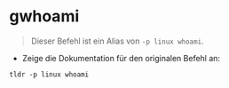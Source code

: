 # gwhoami

> Dieser Befehl ist ein Alias von `-p linux whoami`.

- Zeige die Dokumentation für den originalen Befehl an:

`tldr -p linux whoami`
